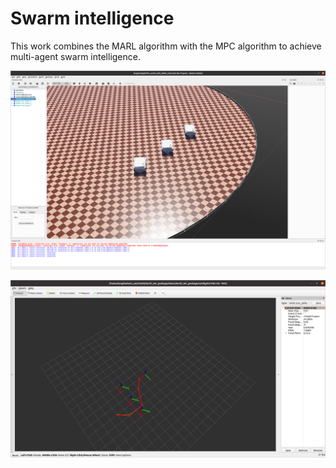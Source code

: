 # Swarm intelligence

This work combines the MARL algorithm with the MPC algorithm to achieve multi-agent swarm intelligence.

![3_rviz](figures/3_webots.png)

![3_rviz](figures/3_rviz.png)

